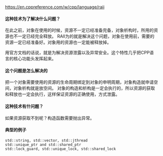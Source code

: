 https://en.cppreference.com/w/cpp/language/raii

#### 这种技术为了解决什么问题？
在此之前，对象在使用的时候，资源不一定已经准备完备，对象析构时，所用的资源也不一定已经完全释放。
RAII为的就是解决这个问题，对象在使用前，需要的资源一定已经准备好。对象用的资源也一定能被释放掉。

用官方文档的话说，就是为解决资源泄露以及异常安全。这个特性几乎把CPP语言的核心功能头发挥起来。

#### 这个问题是怎么解决的
把一个对象需要使用的资源的生命周期绑定到对象的申明周期，对象构造就申请空间，对象析构就是放空间。
对象的构造和析构是一定会执行的，所以资源的获取和释放也一定会执行，这样保证资源的正确使用，方式泄露。


#### 这种技术有什问题？
如果资源获取不到呢？构造函数需要抛出异常。

#### 典型的例子
```
std::string, std::vector, std::jthread
std::unique_ptr and std::shared_ptr
std::lock_guard, std::unique_lock, std::shared_lock
```
